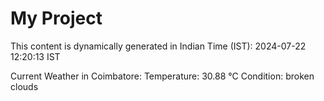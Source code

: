 # My Project

This content is dynamically generated in Indian Time (IST): 2024-07-22 12:20:13 IST


Current Weather in Coimbatore:
Temperature: 30.88 °C
Condition: broken clouds
